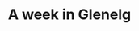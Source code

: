 ---
layout: post
title:  "A week in Glenelg"
location: Scotland
month: January 2024
hero:
  url: Glenelg-001.jpg
  alt: ""
seo:
  title: A week in Glenelg - Scotland - January 2024
  description:
  image:
    url: 
    alt:
---